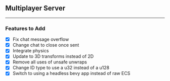 ## Multiplayer Server
___
### Features to Add
- [x] Fix chat message overflow
- [x] Change chat to close once sent
- [x] Integrate physics
- [x] Update to 3D transforms instead of 2D
- [x] Remove all uses of unsafe unwraps
- [x] Change ID type to use a u32 instead of a u128
- [x] Switch to using a headless bevy app instead of raw ECS
